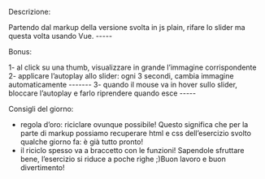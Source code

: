 Descrizione:

Partendo dal markup della versione svolta in js plain, rifare lo slider ma questa volta usando Vue. -----

Bonus:

1- al click su una thumb, visualizzare in grande l’immagine corrispondente
2- applicare l’autoplay allo slider: ogni 3 secondi, cambia immagine automaticamente -------
3- quando il mouse va in hover sullo slider, bloccare l’autoplay e farlo riprendere quando esce -----


Consigli del giorno:
- regola d’oro: riciclare ovunque possibile! Questo significa che per la parte di markup possiamo recuperare html e css dell’esercizio svolto qualche giorno fa: è già tutto pronto!
- il riciclo spesso va a braccetto con le funzioni! Sapendole sfruttare bene, l’esercizio si riduce a poche righe ;)Buon lavoro e buon divertimento!